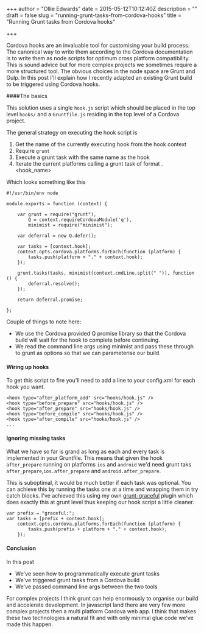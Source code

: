 +++
author = "Ollie Edwards"
date = 2015-05-12T10:12:40Z
description = ""
draft = false
slug = "running-grunt-tasks-from-cordova-hooks"
title = "Running Grunt tasks from Cordova hooks"

+++

Cordova hooks are an invaluable tool for customising your build process. The canonical way to write them according to the Cordova documentation is to write them as node scripts for optimum cross platform compatibility. This is sound advice but for more complex projects we sometimes require a more structured tool. The obvious choices in the node space are Grunt and Gulp. In this post I'll explain how I recently adapted an existing Grunt build to be triggered using Cordova hooks.

####The basics

This solution uses a single `hook.js` script which should be placed in the top level `hooks/` and a `Gruntfile.js` residing in the top level of a Cordova project.

The general strategy on executing the hook script is

1. Get the name of the currently executing hook from the hook context
2. Require `grunt`
3. Execute a grunt task with the same name as the hook
4. Iterate the current platforms calling a grunt task of format <platform>.<hook_name>

Which looks something like this

```language-javascript
#!/usr/bin/env node

module.exports = function (context) {

    var grunt = require("grunt"),
        Q = context.requireCordovaModule('q'),
        minimist = require("minimist");

    var deferral = new Q.defer();

    var tasks = [context.hook];
    context.opts.cordova.platforms.forEach(function (platform) {
        tasks.push(platform + "." + context.hook);
    });

    grunt.tasks(tasks, minimist(context.cmdLine.split(" ")), function () {
        deferral.resolve();
    });

    return deferral.promise;
    
};
```

Couple of things to note here:

* We use the Cordova provided Q promise library so that the Cordova build will wait for the hook to complete before continuing.
* We read the command line args using minimist and pass these through to grunt as options so that we can parameterise our build.

#### Wiring up hooks

To get this script to fire you'll need to add a line to your config.xml for each hook you want.

```language-xml
<hook type="after_platform_add" src="hooks/hook.js" />
<hook type="before_prepare" src="hooks/hook.js" />
<hook type="after_prepare" src="hooks/hook.js" />
<hook type="before_compile" src="hooks/hook.js" />
<hook type="after_compile" src="hooks/hook.js" />
...
```

#### Ignoring missing tasks

What we have so far is grand as long as each and every task is implemented in your Gruntfile. This means that given the hook `after_prepare` running on platforms `ios` and `android` we'd need grunt taks `after_prepare`,`ios.after_prepare` and `android.after_prepare`.

This is suboptimal, it would be much better if each task was optional. You can achieve this by running the tasks one at a time and wrapping them in try catch blocks. I've achieved this using my own [grunt-graceful](https://www.npmjs.com/package/grunt-graceful) plugin which does exactly this at grunt level thus keeping our hook script a little cleaner.

```language-javascript
var prefix = "graceful:";
var tasks = [prefix + context.hook];
    context.opts.cordova.platforms.forEach(function (platform) {
        tasks.push(prefix + platform + "." + context.hook);
    });
```

#### Conclusion

In this post

* We've seen how to programmatically execute grunt tasks
* We've triggered grunt tasks from a Cordova build
* We've passed command line args between the two tools

For complex projects I think grunt can help enormously to organise our build and accelerate development. In javascript land there are very few more complex projects then a multi platform Cordova web app. I think that makes these two technologies a natural fit and with only minimal glue code we've made this happen.
    